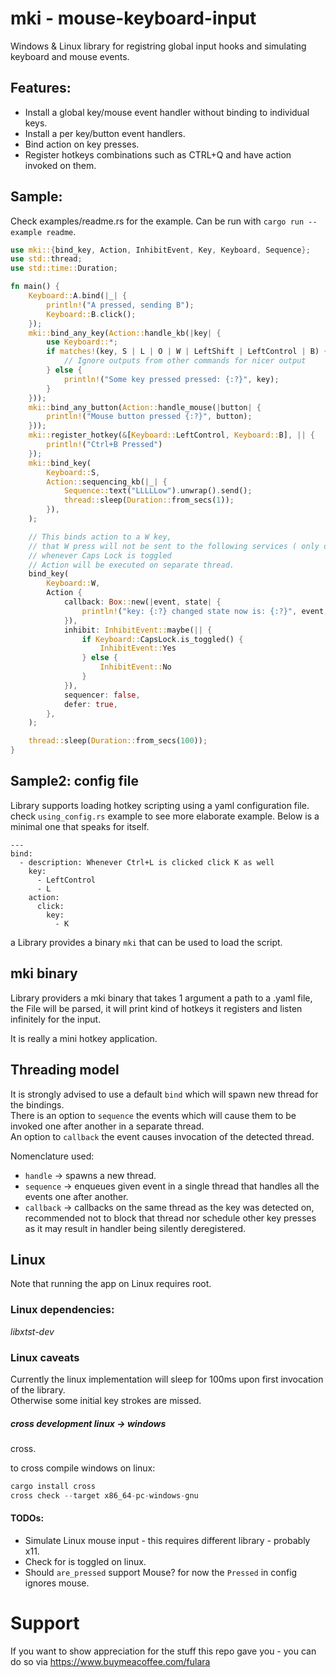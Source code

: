 # mki - mouse-keyboard-input 
Windows & Linux library for registring global input hooks and simulating keyboard and mouse events.

## Features:
* Install a global key/mouse event handler without binding to individual keys.
* Install a per key/button event handlers.
* Bind action on key presses.
* Register hotkeys combinations such as CTRL+Q and have action invoked on them.

## Sample:
Check examples/readme.rs for the example. Can be run with `cargo run --example readme`.

```rust
use mki::{bind_key, Action, InhibitEvent, Key, Keyboard, Sequence};
use std::thread;
use std::time::Duration;

fn main() {
    Keyboard::A.bind(|_| {
        println!("A pressed, sending B");
        Keyboard::B.click();
    });
    mki::bind_any_key(Action::handle_kb(|key| {
        use Keyboard::*;
        if matches!(key, S | L | O | W | LeftShift | LeftControl | B) {
            // Ignore outputs from other commands for nicer output
        } else {
            println!("Some key pressed pressed: {:?}", key);
        }
    }));
    mki::bind_any_button(Action::handle_mouse(|button| {
        println!("Mouse button pressed {:?}", button);
    }));
    mki::register_hotkey(&[Keyboard::LeftControl, Keyboard::B], || {
        println!("Ctrl+B Pressed")
    });
    mki::bind_key(
        Keyboard::S,
        Action::sequencing_kb(|_| {
            Sequence::text("LLLLLow").unwrap().send();
            thread::sleep(Duration::from_secs(1));
        }),
    );

    // This binds action to a W key,
    // that W press will not be sent to the following services ( only on windows )
    // whenever Caps Lock is toggled
    // Action will be executed on separate thread.
    bind_key(
        Keyboard::W,
        Action {
            callback: Box::new(|event, state| {
                println!("key: {:?} changed state now is: {:?}", event, state);
            }),
            inhibit: InhibitEvent::maybe(|| {
                if Keyboard::CapsLock.is_toggled() {
                    InhibitEvent::Yes
                } else {
                    InhibitEvent::No
                }
            }),
            sequencer: false,
            defer: true,
        },
    );

    thread::sleep(Duration::from_secs(100));
}
```
## Sample2: config file
Library supports loading hotkey scripting using a yaml configuration file. check `using_config.rs`
example to see more elaborate example. Below is a minimal one that speaks for itself.
```
---
bind:
  - description: Whenever Ctrl+L is clicked click K as well
    key:
      - LeftControl
      - L
    action:
      click:
        key:
          - K
```

a Library provides a binary `mki` that can be used to load the script.

## mki binary
Library providers a mki binary that takes 1 argument a path to a .yaml file,
the File will be parsed, it will print kind of hotkeys it registers and listen infinitely for the input.

It is really a mini hotkey application.

## Threading model
It is strongly advised to use a default `bind` which will spawn new thread for the bindings.  
There is an option to `sequence` the events which will cause them to be invoked one after another in a separate thread.  
An option to `callback` the event causes invocation of the detected thread.  

Nomenclature used:
* `handle` -> spawns a new thread.
* `sequence` -> enqueues given event in a single thread that handles all the events one after another.
* `callback` -> callbacks on the same thread as the key was detected on, recommended not to block that thread nor 
schedule other key presses as it may result in handler being silently deregistered.

## Linux
Note that running the app on Linux requires root.

### Linux dependencies:
*libxtst-dev*

### Linux caveats

Currently the linux implementation will sleep for 100ms upon first invocation of the library.  
Otherwise some initial key strokes are missed.

##### cross development linux -> windows
cross.

to cross compile windows on linux:
```rust
cargo install cross
cross check --target x86_64-pc-windows-gnu

```
#### TODOs:
* Simulate Linux mouse input - this requires different library - probably x11.
* Check for is toggled on linux.
* Should `are_pressed` support Mouse? for now the `Pressed` in config ignores mouse.

# Support
If you want to show appreciation for the stuff this repo gave you - you can do so via https://www.buymeacoffee.com/fulara
